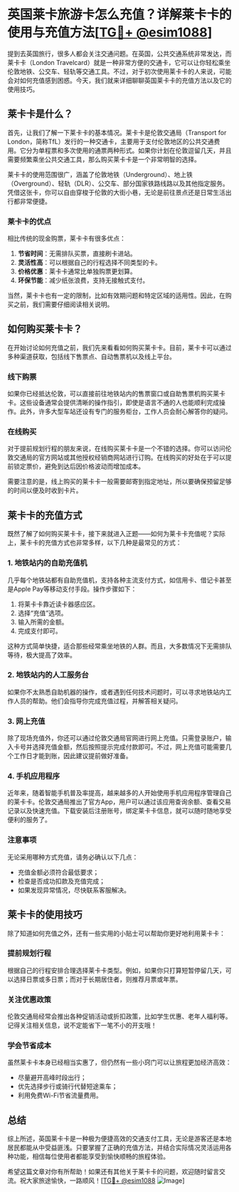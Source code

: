 # 英国莱卡旅游卡怎么充值？详解莱卡卡的使用与充值方法[[TG💪+ @esim1088](https://t.me/s/esim1088)]

提到去英国旅行，很多人都会关注交通问题。在英国，公共交通系统非常发达，而莱卡卡（London Travelcard）就是一种非常方便的交通卡，它可以让你轻松乘坐伦敦地铁、公交车、轻轨等交通工具。不过，对于初次使用莱卡卡的人来说，可能会对如何充值感到困惑。今天，我们就来详细聊聊英国莱卡卡的充值方法以及它的使用技巧。

## 莱卡卡是什么？

首先，让我们了解一下莱卡卡的基本情况。莱卡卡是伦敦交通局（Transport for London，简称TfL）发行的一种交通卡，主要用于支付伦敦地区的公共交通费用。它分为单程票和多次使用的通票两种形式。如果你计划在伦敦逗留几天，并且需要频繁乘坐公共交通工具，那么购买莱卡卡是一个非常明智的选择。

莱卡卡的使用范围很广，涵盖了伦敦地铁（Underground）、地上铁（Overground）、轻轨（DLR）、公交车、部分国家铁路线路以及其他指定服务。凭借这张卡，你可以自由穿梭于伦敦的大街小巷，无论是前往景点还是日常生活出行都非常便捷。

### 莱卡卡的优点

相比传统的现金购票，莱卡卡有很多优点：

1. **节省时间**：无需排队买票，直接刷卡进站。
2. **灵活性高**：可以根据自己的行程选择不同类型的卡。
3. **价格优惠**：莱卡卡通常比单独购票更划算。
4. **环保节能**：减少纸张浪费，支持无接触式支付。

当然，莱卡卡也有一定的限制，比如有效期问题和特定区域的适用性。因此，在购买之前，我们需要仔细阅读相关说明。

## 如何购买莱卡卡？

在开始讨论如何充值之前，我们先来看看如何购买莱卡卡。目前，莱卡卡可以通过多种渠道获取，包括线下售票点、自动售票机以及线上平台。

### 线下购票

如果你已经抵达伦敦，可以直接前往地铁站内的售票窗口或自助售票机购买莱卡卡。这些设备通常会提供清晰的操作指引，即使是语言不通的人也能顺利完成操作。此外，许多大型车站还设有专门的服务柜台，工作人员会耐心解答你的疑问。

### 在线购买

对于提前规划行程的朋友来说，在线购买莱卡卡是一个不错的选择。你可以访问伦敦交通局的官方网站或其他授权经销商网站进行订购。在线购买的好处在于可以提前锁定票价，避免到达后因价格波动而增加成本。

需要注意的是，线上购买的莱卡卡一般需要邮寄到指定地址，所以要确保预留足够的时间以便及时收到卡片。

## 莱卡卡的充值方式

既然了解了如何购买莱卡卡，接下来就进入正题——如何为莱卡卡充值呢？实际上，莱卡卡的充值方式也非常多样，以下几种是最常见的方式：

### 1. 地铁站内的自助充值机

几乎每个地铁站都有自助充值机，支持各种主流支付方式，如信用卡、借记卡甚至是Apple Pay等移动支付手段。操作步骤如下：

1. 将莱卡卡靠近读卡器感应区。
2. 选择“充值”选项。
3. 输入所需的金额。
4. 完成支付即可。

这种方式简单快捷，适合那些经常乘坐地铁的人群。而且，大多数情况下无需排队等待，极大提高了效率。

### 2. 地铁站内的人工服务台

如果你不太熟悉自助机器的操作，或者遇到任何技术问题时，可以寻求地铁站内工作人员的帮助。他们会指导你完成充值过程，并解答相关疑问。

### 3. 网上充值

除了现场充值外，你还可以通过伦敦交通局官网进行网上充值。只需登录账户，输入卡号并选择充值金额，然后按照提示完成付款即可。不过，网上充值可能需要几个工作日才能到账，因此建议提前做好准备。

### 4. 手机应用程序

近年来，随着智能手机普及率提高，越来越多的人开始使用手机应用程序管理自己的莱卡卡。伦敦交通局推出了官方App，用户可以通过该应用查询余额、查看交易记录以及快速充值。下载安装后注册账号，绑定莱卡卡信息，就可以随时随地享受便利的服务了。

### 注意事项

无论采用哪种方式充值，请务必确认以下几点：

- 充值金额必须符合最低要求；
- 检查是否成功扣款及充值完成；
- 如果发现异常情况，尽快联系客服解决。

## 莱卡卡的使用技巧

除了知道如何充值之外，还有一些实用的小贴士可以帮助你更好地利用莱卡卡：

### 提前规划行程

根据自己的行程安排合理选择莱卡卡类型。例如，如果你只打算短暂停留几天，可以选择日票或多日票；而对于长期居住者，则推荐月票或年票。

### 关注优惠政策

伦敦交通局经常会推出各种促销活动或折扣政策，比如学生优惠、老年人福利等。记得关注相关信息，说不定能省下一笔不小的开支哦！

### 学会节省成本

虽然莱卡卡本身已经相当实惠了，但仍然有一些小窍门可以让旅程更加经济高效：

- 尽量避开高峰时段出行；
- 优先选择步行或骑行代替短途乘车；
- 利用免费Wi-Fi节省流量费用。

## 总结

综上所述，英国莱卡卡是一种极为便捷高效的交通支付工具，无论是游客还是本地居民都能从中受益匪浅。只要掌握了正确的充值方法，并结合实际情况灵活运用各种功能，相信每位使用者都能享受到愉快顺畅的旅程体验。

希望这篇文章对你有所帮助！如果还有其他关于莱卡卡的问题，欢迎随时留言交流。祝大家旅途愉快，一路顺风！[[TG💪+ @esim1088](https://t.me/s/esim1088) ![Image](https://i.postimg.cc/4NQfJmqS/Snipaste-2025-05-13-00-14-12.png)]